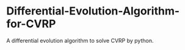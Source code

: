 # Differential-Evolution-Algorithm-for-CVRP
A differential evolution algorithm to solve CVRP by python.
